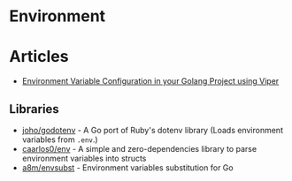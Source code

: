# Environment

# Articles
- [Environment Variable Configuration in your Golang Project using Viper](https://articles.wesionary.team/environment-variable-configuration-in-your-golang-project-using-viper-4e8289ef664d)

## Libraries
- [joho/godotenv](https://github.com/joho/godotenv) - A Go port of Ruby's dotenv library (Loads environment variables from `.env`.)
- [caarlos0/env](https://github.com/caarlos0/env) - A simple and zero-dependencies library to parse environment variables into structs
- [a8m/envsubst](https://github.com/a8m/envsubst) - Environment variables substitution for Go